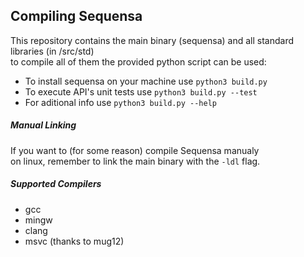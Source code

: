 ## Compiling Sequensa

This repository contains the main binary (sequensa) and all standard libraries (in /src/std)  
to compile all of them the provided python script can be used:

 * To install sequensa on your machine use `python3 build.py`
 * To execute API's unit tests use `python3 build.py --test`
 * For aditional info use `python3 build.py --help`

##### Manual Linking

If you want to (for some reason) compile Sequensa manualy  
on linux, remember to link the main binary with the `-ldl` flag.

##### Supported Compilers
- gcc
- mingw
- clang
- msvc (thanks to mug12)
